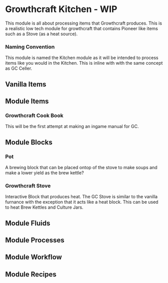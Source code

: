 # Growthcraft Kitchen - WIP

This module is all about processing items that Growthcraft produces. This is a realistic low tech module for growthcraft that contains Pioneer like items such as a Stove (as a heat source).

### Naming Convention

This module is named the Kitchen module as it will be intended to process items like you would in the Kitchen. This is inline with with the same concept as GC Celler.

## Vanilla Items

## Module Items

### Growthcraft Cook Book

This will be the first attempt at making an ingame manual for GC.

## Module Blocks

### Pot

A brewing block that can be placed ontop of the stove to make soups and make a lower yield as the brew kettle?

### Growthcraft Stove

Interactive Block that produces heat. The GC Stove is similar to the vanilla furnance with the exception that it acts like a heat block. This can be used to heat Brew Kettles and Culture Jars.

## Module Fluids

## Module Processes

## Module Workflow

## Module Recipes

